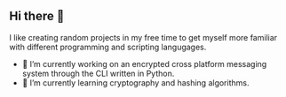 ## Hi there 👋

I like creating random projects in my free time to get myself more familiar with different programming and scripting langugages.

- 🔭 I’m currently working on an encrypted cross platform messaging system through the CLI written in Python.
- 🌱 I’m currently learning cryptography and hashing algorithms.
